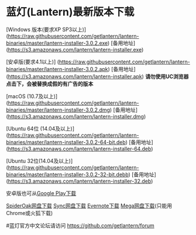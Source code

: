 # 蓝灯(Lantern)最新版本下载

[Windows 版本(要求XP SP3以上)] (https://raw.githubusercontent.com/getlantern/lantern-binaries/master/lantern-installer-3.0.2.exe)      [备用地址] (https://s3.amazonaws.com/lantern/lantern-installer.exe)  

[安卓版(要求4.1以上)] (https://raw.githubusercontent.com/getlantern/lantern-binaries/master/lantern-installer-3.0.2.apk)               [备用地址] (https://s3.amazonaws.com/lantern/lantern-installer.apk) **请勿使用UC浏览器点击下，会被替换成假的有广告的版本**

[macOS (10.7及以上)] (https://raw.githubusercontent.com/getlantern/lantern-binaries/master/lantern-installer-3.0.2.dmg)              [备用地址] (https://s3.amazonaws.com/lantern/lantern-installer.dmg) 

[Ubuntu 64位 (14.04及以上)] (https://raw.githubusercontent.com/getlantern/lantern-binaries/master/lantern-installer-3.0.2-64-bit.deb) [备用地址] (https://s3.amazonaws.com/lantern/lantern-installer-64.deb) 

[Ubuntu 32位(14.04及以上)] (https://raw.githubusercontent.com/getlantern/lantern-binaries/master/lantern-installer-3.0.2-32-bit.debb)  [备用地址] (https://s3.amazonaws.com/lantern/lantern-installer-32.deb) 

安卓版也可从[Google Play下载](https://play.google.com/store/apps/details?id=org.getlantern.lantern)


[SpiderOak网盘下载](https://spideroak.com/browse/share/Lantern/Lantern/Lantern/)
[Sync网盘下载](https://ln.sync.com/dl/8d3e0f650#jm5ygm7p-qceg64ka-9pdwj8fh-vdzgsayz)
[Evernote下载](https://www.evernote.com/shard/s510/sh/93cabf92-efe2-4d32-bc1c-04d7ceca6c0f/d4042644da931ff66f9a1071e1699163)
[Mega网盘下载](https://mega.nz/#F!MRhXVIAL!hLyLBQlT0oypcyykqHc-aw)(只能用Chrome或火狐下载)  

#蓝灯官方中文论坛请访问 https://github.com/getlantern/forum

